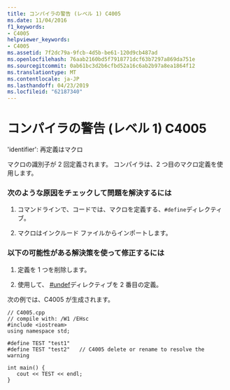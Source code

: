 ```yaml
---
title: コンパイラの警告 (レベル 1) C4005
ms.date: 11/04/2016
f1_keywords:
- C4005
helpviewer_keywords:
- C4005
ms.assetid: 7f2dc79a-9fcb-4d5b-be61-120d9cb487ad
ms.openlocfilehash: 76aab2160bd5f7918771dcf63b7297a869da751e
ms.sourcegitcommit: 0ab61bc3d2b6cfbd52a16c6ab2b97a8ea1864f12
ms.translationtype: MT
ms.contentlocale: ja-JP
ms.lasthandoff: 04/23/2019
ms.locfileid: "62187340"
---
```

# <a name="compiler-warning-level-1-c4005"></a>コンパイラの警告 (レベル 1) C4005

'identifier': 再定義はマクロ

マクロの識別子が 2 回定義されます。 コンパイラは、2 つ目のマクロ定義を使用します。

### <a name="to-fix-by-checking-the-following-possible-causes"></a>次のような原因をチェックして問題を解決するには

1. コマンドラインで、コードでは、マクロを定義する、`#define`ディレクティブ。

1. マクロはインクルード ファイルからインポートします。

### <a name="to-fix-by-using-the-following-possible-solutions"></a>以下の可能性がある解決策を使って修正するには

1. 定義を 1 つを削除します。

1. 使用して、 [#undef](../../preprocessor/hash-undef-directive-c-cpp.md)ディレクティブを 2 番目の定義。

次の例では、C4005 が生成されます。

```
// C4005.cpp
// compile with: /W1 /EHsc
#include <iostream>
using namespace std;

#define TEST "test1"
#define TEST "test2"   // C4005 delete or rename to resolve the warning

int main() {
   cout << TEST << endl;
}
```